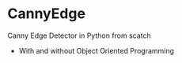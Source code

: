 # CannyEdge
Canny Edge Detector in Python from scatch
- With and without Object Oriented Programming
